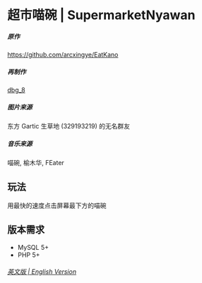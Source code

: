 # 超市喵碗 | SupermarketNyawan

##### 原作
https://github.com/arcxingye/EatKano

##### 再制作
[dbg_8](https://github.com/dbg-8)

##### 图片来源 
东方 Gartic 生草地 (329193219) 的无名群友

##### 音乐来源
喵碗, 榆木华, FEater

## 玩法

用最快的速度点击屏幕最下方的喵碗


## 版本需求

- MySQL 5+
- PHP 5+


###### [英文版 | English Version](https://github.com/dbg-8/SupermarketNyawan/blob/main/README_EN.md)